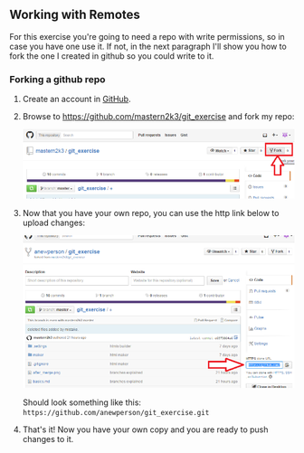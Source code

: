 
Working with Remotes
--------------------

For this exercise you're going to need a repo with write permissions, so in case you have one use it.
If not, in the next paragraph I'll show you how to fork the one I created in github so you could write to it.

### Forking a github repo

1. Create an account in [GitHub](https://github.com/).

2. Browse to https://github.com/mastern2k3/git_exercise and fork my repo:

	![Forking a repo](forking_github.png)

3. Now that you have your own repo, you can use the http link below to upload changes:

	![Get the fork URL](fork_url.png)

	Should look something like this: `https://github.com/anewperson/git_exercise.git`

4. That's it! Now you have your own copy and you are ready to push changes to it.
